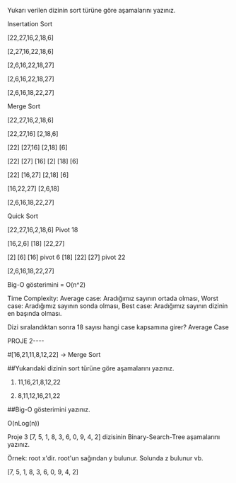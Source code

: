 Yukarı verilen dizinin sort türüne göre aşamalarını yazınız.

Insertation Sort

[22,27,16,2,18,6]

[2,27,16,22,18,6]

[2,6,16,22,18,27]

[2,6,16,22,18,27]

[2,6,16,18,22,27]

Merge Sort

[22,27,16,2,18,6]

[22,27,16] [2,18,6]

[22] [27,16] [2,18] [6]

[22] [27] [16] [2] [18] [6]

[22] [16,27] [2,18] [6]

[16,22,27] [2,6,18]

[2,6,16,18,22,27]

Quick Sort

[22,27,16,2,18,6] Pivot 18

[16,2,6] [18] [22,27]

[2] [6] [16] pivot 6 [18] [22] [27] pivot 22

[2,6,16,18,22,27]

Big-O gösterimini = O(n^2)

Time Complexity: Average case: Aradığımız sayının ortada olması, Worst case: Aradığımız sayının sonda olması, Best case: Aradığımız sayının dizinin en başında olması.

Dizi sıralandıktan sonra 18 sayısı hangi case kapsamına girer? Average Case


PROJE 2----

#[16,21,11,8,12,22] -> Merge Sort

##Yukarıdaki dizinin sort türüne göre aşamalarını yazınız.

1. 11,16,21,8,12,22

2. 8,11,12,16,21,22


##Big-O gösterimini yazınız.

O(nLog(n))

Proje 3
[7, 5, 1, 8, 3, 6, 0, 9, 4, 2] dizisinin Binary-Search-Tree aşamalarını yazınız.

Örnek: root x'dir. root'un sağından y bulunur. Solunda z bulunur vb.


[7, 5, 1, 8, 3, 6, 0, 9, 4, 2]

